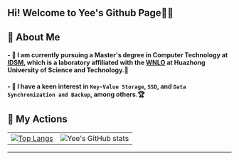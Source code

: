 ## Hi! Welcome to Yee's Github Page👋👋


## 🌻 About Me
#### - 🔭 I am currently pursuing a Master's degree in Computer Technology at [IDSM](http://idsm.wnlo.hust.edu.cn/index.htm), which is a laboratory affiliated with the [WNLO](http://english.wnlo.hust.edu.cn/) at Huazhong University of Science and Technology.🏫
#### - 🤩 I have a keen interest in `Key-Value Storage`, `SSD`, and `Data Synchronization and Backup`, among others.🏆

## 🌲 My Actions

<div align="center">

| |  |
|:-------------:|:-----------------:|
| [![Top Langs](https://github-readme-stats.vercel.app/api/top-langs/?username=Yee686)](https://github.com/Yee686/github-readme-stats) | ![Yee's GitHub stats](https://github-readme-stats.vercel.app/api?username=Yee686&show_icons=true&theme=tokyonight) |

</div>

---
